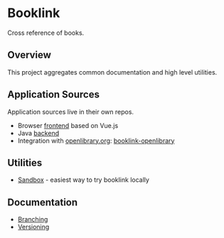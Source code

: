 # Booklink
Cross reference of books.

## Overview
This project aggregates common documentation and high level utilities.

## Application Sources
Application sources live in their own repos.
* Browser [frontend](https://github.com/mrazjava/booklink-frontend-vue) based on Vue.js 
* Java [backend](https://github.com/mrazjava/booklink-backend)
* Integration with [openlibrary.org](https://openlibrary.org): [booklink-openlibrary](https://github.com/mrazjava/booklink-openlibrary)

## Utilities
* [Sandbox](https://github.com/mrazjava/booklink/tree/master/sandbox) - easiest way to try booklink locally

## Documentation
* [Branching](branching.md)
* [Versioning](versioning.md)